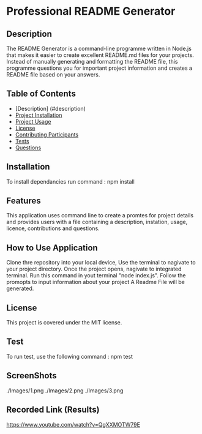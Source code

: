 # Professional README Generator

## Description
The README Generator is a command-line programme written in Node.js that makes it easier to create excellent README.md files for your projects. Instead of manually generating and formatting the README file, this programme questions you for important project information and creates a README file based on your answers.

## Table of Contents
- [Description] (#description)
- [Project Installation](#installation)
- [Project Usage](#usage)
- [License](#license)
- [Contributing Participants](#contributing)
- [Tests](#tests)
- [Questions](#questions)

## Installation 
To install dependancies run command : npm install


## Features 
This application uses command line to create a promtes for project details and provides users with a file containing a description, instation, usage, licence, contributions and questions. 

## How to Use Application 
Clone thre repository into your local device, Use the terminal to nagivate to your project directory. Once the project opens, nagivate to integrated terminal. Run this command in yout terminal "node index.js". Follow the promopts to input information about your project  A Readme File will be generated. 

## License
This project is covered under the MIT license.

## Test 
To run test, use the following command : npm test 

## ScreenShots 
./Images/1.png
./Images/2.png
./Images/3.png


## Recorded Link (Results)
https://www.youtube.com/watch?v=QgXXMOTW79E

  